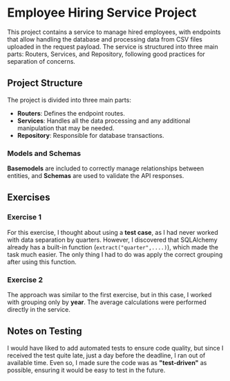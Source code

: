 # Employee Hiring Service Project

This project contains a service to manage hired employees, with endpoints that allow handling the database and processing data from CSV files uploaded in the request payload. The service is structured into three main parts: Routers, Services, and Repository, following good practices for separation of concerns.

## Project Structure

The project is divided into three main parts:

- **Routers**: Defines the endpoint routes.
- **Services**: Handles all the data processing and any additional manipulation that may be needed.
- **Repository**: Responsible for database transactions.

### Models and Schemas

**Basemodels** are included to correctly manage relationships between entities, and **Schemas** are used to validate the API responses.

## Exercises

### Exercise 1

For this exercise, I thought about using a **test case**, as I had never worked with data separation by quarters. However, I discovered that SQLAlchemy already has a built-in function (`extract("quarter",....)`), which made the task much easier. The only thing I had to do was apply the correct grouping after using this function.

### Exercise 2

The approach was similar to the first exercise, but in this case, I worked with grouping only by **year**. The average calculations were performed directly in the service.

## Notes on Testing

I would have liked to add automated tests to ensure code quality, but since I received the test quite late, just a day before the deadline, I ran out of available time. Even so, I made sure the code was as **"test-driven"** as possible, ensuring it would be easy to test in the future.
